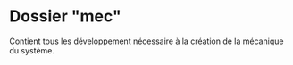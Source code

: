# Dossier "mec"

 Contient tous les développement nécessaire à la création de la mécanique du système.
